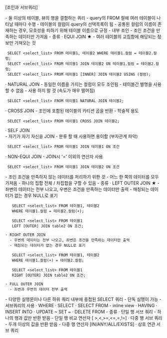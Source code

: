 [조인과 서브쿼리]

<JOIN> 
 - 둘 이상의 테이블, 뷰의 행을 결합하는 쿼리 
 - query의 FROM 절에 여러 테이블이 나타날 때마다 수행 
 - 테이블의 컬럼이 query의 선택목록이 됨 
 - 공통된 컬럼의 이름이 존재하는 경우, 모호성을 피하기 위해 테이블 이름으로 규정 
 
<INNER JOIN> 
 - 내부 조인
 - 조인 조건을 만족하는 데이터만 가져옴 
 - 종류 
   · EQUI JOIN ★
     - 여러 테이블의 교집합에 해당되는 정보만 가져오는 것 
	 
	 SELECT <select_list> FROM 테이블1, 테이블2 WHERE 테이블1.컬럼 = 테이블2.컬럼; 	
	 SELECT <select_list> FROM 테이블1 JOIN 테이블2 ON 테이블1.컬럼 = 테이블2.컬럼;
	 SELECT <select_list> FROM 테이블1 [INNER] JOIN 테이블2 USING (컬럼); 
	 
   · NATURAL JOIN
     - 동일한 이름을 가지는 컬럼이 모두 조인됨 
	 - 테이블간 별명을 사용 할 수 없음
	 - 사용 하지 말 것 (속도가 매우 떨어짐)
	 
	 SELECT <select_list> FROM 테이블1 NATURAL JOIN 테이블2;

   · CROSS JOIN 
     - 조인에 포함된 테이블의 카티션 곱을 반환 
     - 학술적 용도 	

	 SELECT <select_list> FROM 테이블1 CROSS JOIN 테이블2;
	
   · SELF JOIN 	
	 - 자기가 자기 자신을 JOIN 
	 - 분류 할 때 사용하면 용이함 (부자관계 파악) 

     SELECT <select_list> FROM 테이블1 JOIN 테이블1 ON 조건 	 
	 
   · NON-EQUI JOIN
     - JOIN시 '=' 이외의 연산자 사용    
	 
	 SELECT <select_list> FROM 테이블1 JOIN 테이블2 ON 조건 
	 
	 
 <OUTER JOIN>   
  - 조인 조건을 만족하지 않는 데이터를 처리하기 위한 것 
  - 어느 한 쪽의 데이터를 모두 가져옴 
  - 하나의 집합 전체 / 차집합을 구할 수 있음 
  - 종류 
    · LEFT OUTER JOIN ★
	  - 좌변의 데이터는 전부 나오고, 우변은 조건을 만족하는 데이터만 출력 
	  - 매칭되는 데이터가 없는 경우 NULL로 표기 
	  
	   SELECT <select_list> FROM 테이블1, 테이블2
	   WHERE 테이블1.컬럼 = 테이블2.컬럼(+); 
	  
	   SELECT <select_list> FROM 테이블1 
	   LEFT [OUTER] JOIN table2 ON 조건; 
	  
	· RIGHT OUTER JOIN 
      - 우변의 데이터는 전부 나오고, 좌변은 조건을 만족하는 데이터만 출력	
	  - 매칭되는 데이터가 없는 경우 NULL로 표기 
	  
	   SELECT <select_list> FROM 테이블1, 테이블2
	   WHERE 테이블1.컬럼(+) = 테이블2.컬럼; 
	  
	   SELECT <select_list> FROM 테이블1 
	   RIGHT [OUTER] JOIN table2 ON 조건; 
	  
    · FULL OUTER JOIN 
	  - 좌변과 우변의 데이터 전부 출력 
	  
   
<subquery>   
 - 다양한 실행문이나 다른 하위 쿼리 내부에 중첩된 SELECT 쿼리 
 - 단독 실행이 가능 
 - 서브쿼리의 사용 
   · WHERE 
   · SELECT
   · SELECT FROM - inline view
   · HAVING
   · INSERT INTO 
   · UPDATE ~ SET ~ 
   · DELETE FROM 
 - 종류 
   · 단일 행 서브 쿼리 
     - 하나의 행과 값만 반환 받음 
	 - 단일 행 비교 연산자 [ >,<,>=,<=,=,!=] 
   · 다중 행 서브 쿼리 
     - 두개 이상의 값을 반환 받음 
	 - 다중 행 연산자 [IN/ANY/ALL/EXISTS]
   · 상호 연관 서브 쿼리 	   
 
   
   
